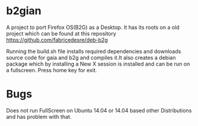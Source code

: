 b2gian
======

A project to port Firefox OS(B2G) as a Desktop.
It has its roots on a old project which can be found at this repository 
https://github.com/fabricedesre/deb-b2g

Running the build.sh file installs required dependencies and downloads source code for gaia and b2g and compiles it.It also
creates a debian package which by installing a New X session is installed and can be run on a fullscreen.
Press home key for exit.

Bugs
====
Does not run FullScreen on Ubuntu 14.04 or 14.04 based other Distributions and has problem with that.


